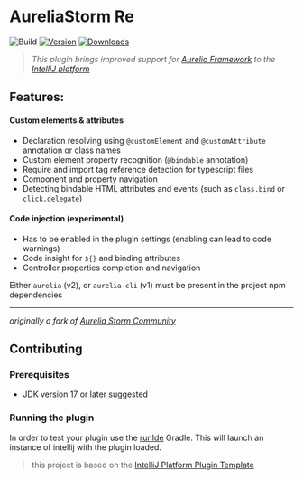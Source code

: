 # AureliaStorm Re

![Build](https://github.com/Readock/AureliaStormRe/workflows/Build/badge.svg)
[![Version](https://img.shields.io/jetbrains/plugin/v/MARKETPLACE_ID.svg)](https://plugins.jetbrains.com/plugin/MARKETPLACE_ID)
[![Downloads](https://img.shields.io/jetbrains/plugin/d/MARKETPLACE_ID.svg)](https://plugins.jetbrains.com/plugin/MARKETPLACE_ID)

<!-- Plugin description -->

> _This plugin brings improved support for [Aurelia Framework](https://aurelia.io) to
the [IntelliJ platform](https://www.jetbrains.com/products.html?fromMenu#lang=js&type=ide)_

## Features:

#### Custom elements & attributes

* Declaration resolving using `@customElement` and `@customAttribute` annotation or class names
* Custom element property recognition (`@bindable` annotation)
* Require and import tag reference detection for typescript files
* Component and property navigation
* Detecting bindable HTML attributes and events (such as `class.bind` or `click.delegate`)

#### Code injection (experimental)

* Has to be enabled in the plugin settings (enabling can lead to code warnings)
* Code insight for `${}` and binding attributes
* Controller properties completion and navigation

Either `aurelia` (v2), or `aurelia-cli` (v1) must be present in the project npm dependencies

---

_originally a fork of [Aurelia Storm Community](https://github.com/CollinHerber/AureliaStorm)_

<!-- Plugin description end -->

## Contributing

### Prerequisites

* JDK version 17 or later suggested

### Running the plugin

In order to test your plugin use the [runIde](https://plugins.jetbrains.com/docs/intellij/configuring-plugin-project.html#run-ide-task)
Gradle. This will launch an instance of intellij with the plugin loaded.

> this project is based on the [IntelliJ Platform Plugin Template](https://github.com/JetBrains/intellij-platform-plugin-template)